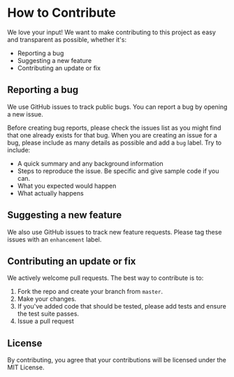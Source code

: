 # How to Contribute

We love your input! We want to make contributing to this project as easy and transparent as possible, whether it's:

- Reporting a bug
- Suggesting a new feature
- Contributing an update or fix


## Reporting a bug
We use GitHub issues to track public bugs. You can report a bug by opening a new issue.

Before creating bug reports, please check the issues list as you might find that one already exists for that bug. When you are creating an issue for a bug, please include as many details as possible and add a `bug` label. Try to include:

- A quick summary and any background information
- Steps to reproduce the issue. Be specific and give sample code if you can.
- What you expected would happen
- What actually happens


## Suggesting a new feature

We also use GitHub issues to track new feature requests. Please tag these issues with an `enhancement` label.

##  Contributing an update or fix

We actively welcome pull requests. The best way to contribute is to:

1. Fork the repo and create your branch from `master`.
2. Make your changes.
3. If you've added code that should be tested, please add tests and ensure the test suite passes.
4. Issue a pull request


## License
By contributing, you agree that your contributions will be licensed under the MIT License.
